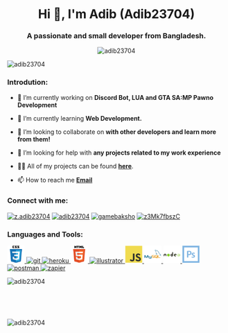 <h1 align="center">Hi 👋, I'm Adib (Adib23704)</h1>  
<h3 align="center">A passionate and small developer from Bangladesh.</h3>

<p align="center"><img src="https://komarev.com/ghpvc/?username=adib23704&label=Profile%20views&color=0e75b6&style=flat" alt="adib23704" /> </p>  
  
<p align="left"><img src="https://github-profile-trophy.vercel.app/?username=Adib23704&title=Stars,Followers,Repo,Commit" alt="adib23704"/></a> </p>  

<h3 align="left">Introdution:</h3>

- 🔭 I’m currently working on **Discord Bot, LUA and GTA SA:MP Pawno Development**  
  
- 🌱 I’m currently learning **Web Development.**  
  
- 👯 I’m looking to collaborate on **with other developers and learn more from them!**  
  
- 🤝 I’m looking for help with **any projects related to my work experience**  
  
- 👨‍💻 All of my projects can be found [**here**](https://github.com/Adib23704?tab=repositories).
  
- 📫 How to reach me [**Email**](mailto:adib23704@gmail.com)
  
<h3 align="left">Connect with me:</h3>  
<p align="left">  
<a href="https://fb.com/z.adib23704" target="blank"><img align="center" src="https://raw.githubusercontent.com/rahuldkjain/github-profile-readme-generator/master/src/images/icons/Social/facebook.svg" alt="z.adib23704" height="30" width="40" /></a>  
<a href="https://instagram.com/adib23704" target="blank"><img align="center" src="https://raw.githubusercontent.com/rahuldkjain/github-profile-readme-generator/master/src/images/icons/Social/instagram.svg" alt="adib23704" height="30" width="40" /></a>  
<a href="https://www.youtube.com/c/gamebaksho" target="blank"><img align="center" src="https://raw.githubusercontent.com/rahuldkjain/github-profile-readme-generator/master/src/images/icons/Social/youtube.svg" alt="gamebaksho" height="30" width="40" /></a>  
<a href="https://discord.gg/z3Mk7fbszC" target="blank"><img align="center" src="https://raw.githubusercontent.com/rahuldkjain/github-profile-readme-generator/master/src/images/icons/Social/discord.svg" alt="z3Mk7fbszC" height="30" width="40" /></a>  
</p>  
  
<h3 align="left">Languages and Tools:</h3>  
<p align="left"> <a href="https://www.w3schools.com/css/" target="_blank"> <img src="https://raw.githubusercontent.com/devicons/devicon/master/icons/css3/css3-original-wordmark.svg" alt="css3" width="40" height="40"/> </a> <a href="https://git-scm.com/" target="_blank"> <img src="https://www.vectorlogo.zone/logos/git-scm/git-scm-icon.svg" alt="git" width="40" height="40"/> </a> <a href="https://heroku.com" target="_blank"> <img src="https://www.vectorlogo.zone/logos/heroku/heroku-icon.svg" alt="heroku" width="40" height="40"/> </a> <a href="https://www.w3.org/html/" target="_blank"> <img src="https://raw.githubusercontent.com/devicons/devicon/master/icons/html5/html5-original-wordmark.svg" alt="html5" width="40" height="40"/> </a> <a href="https://www.adobe.com/in/products/illustrator.html" target="_blank"> <img src="https://www.vectorlogo.zone/logos/adobe_illustrator/adobe_illustrator-icon.svg" alt="illustrator" width="40" height="40"/> </a> <a href="https://developer.mozilla.org/en-US/docs/Web/JavaScript" target="_blank"> <img src="https://raw.githubusercontent.com/devicons/devicon/master/icons/javascript/javascript-original.svg" alt="javascript" width="40" height="40"/> </a> <a href="https://www.mysql.com/" target="_blank"> <img src="https://raw.githubusercontent.com/devicons/devicon/master/icons/mysql/mysql-original-wordmark.svg" alt="mysql" width="40" height="40"/> </a> <a href="https://nodejs.org" target="_blank"> <img src="https://raw.githubusercontent.com/devicons/devicon/master/icons/nodejs/nodejs-original-wordmark.svg" alt="nodejs" width="40" height="40"/> </a> <a href="https://www.photoshop.com/en" target="_blank"> <img src="https://raw.githubusercontent.com/devicons/devicon/master/icons/photoshop/photoshop-line.svg" alt="photoshop" width="40" height="40"/> </a> <a href="https://postman.com" target="_blank"> <img src="https://www.vectorlogo.zone/logos/getpostman/getpostman-icon.svg" alt="postman" width="40" height="40"/> </a> <a href="https://zapier.com" target="_blank"> <img src="https://www.vectorlogo.zone/logos/zapier/zapier-icon.svg" alt="zapier" width="40" height="40"/> </a> </p>  
  
<p><img align="left" src="https://github-readme-stats.vercel.app/api/top-langs?langs_count=8&username=adib23704&show_icons=true&locale=en&layout=compact" alt="adib23704" /></p>  

<p>&nbsp;</p>
<p>&nbsp;</p>
<p>&nbsp;</p>
<img align="center" src="https://github-readme-stats.vercel.app/api?username=Adib23704&hide=prs,issues&count_private=true&show_icons=true&hide_border=true&theme=tokyonight&title_color=007700&text_color=cccccc" alt="adib23704"/>
